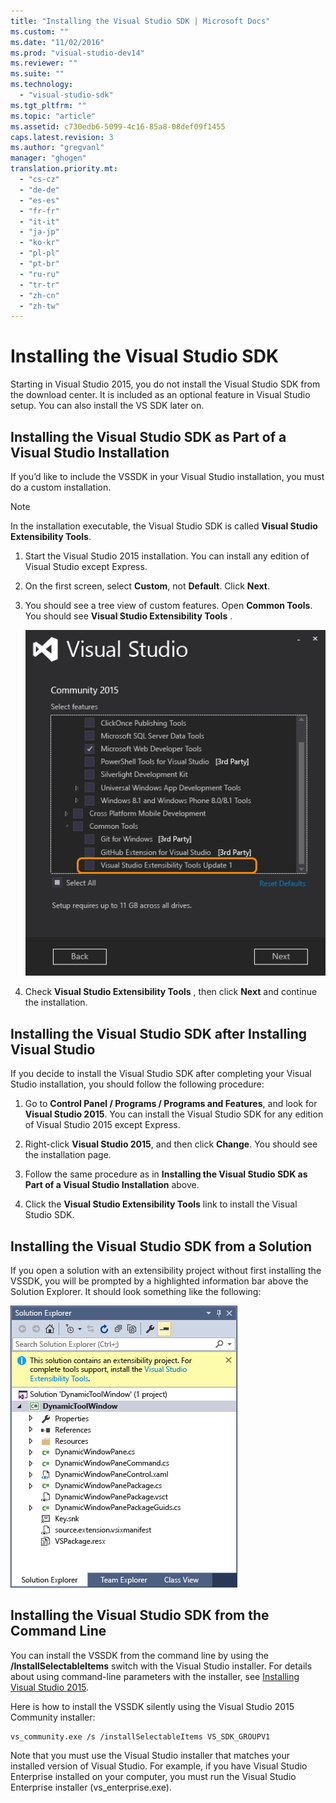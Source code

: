 ```yaml
---
title: "Installing the Visual Studio SDK | Microsoft Docs"
ms.custom: ""
ms.date: "11/02/2016"
ms.prod: "visual-studio-dev14"
ms.reviewer: ""
ms.suite: ""
ms.technology: 
  - "visual-studio-sdk"
ms.tgt_pltfrm: ""
ms.topic: "article"
ms.assetid: c730edb6-5099-4c16-85a8-08def09f1455
caps.latest.revision: 3
ms.author: "gregvanl"
manager: "ghogen"
translation.priority.mt: 
  - "cs-cz"
  - "de-de"
  - "es-es"
  - "fr-fr"
  - "it-it"
  - "ja-jp"
  - "ko-kr"
  - "pl-pl"
  - "pt-br"
  - "ru-ru"
  - "tr-tr"
  - "zh-cn"
  - "zh-tw"
---
```

# Installing the Visual Studio SDK
Starting in Visual Studio 2015, you do not install the Visual Studio SDK from the download center. It is included as an optional feature in Visual Studio setup. You can also install the VS SDK later on.  
  
## Installing the Visual Studio SDK as Part of a Visual Studio Installation  
 If you’d like to include the VSSDK in your Visual Studio installation, you must do a custom installation.  
  
> [!NOTE]
>  In the installation executable, the Visual Studio SDK is called **Visual Studio Extensibility Tools**.  
  
1.  Start the Visual Studio 2015 installation. You can install any edition of Visual Studio except Express.  
  
2.  On the first screen, select **Custom**, not **Default**. Click **Next**.  
  
3.  You should see a tree view of custom features. Open **Common Tools**. You should see **Visual Studio Extensibility Tools** .  
  
     ![VSSDKInstall](../extensibility/media/vssdkinstall.png "VSSDKInstall")  
  
4.  Check **Visual Studio Extensibility Tools** , then click **Next** and continue the installation.  
  
## Installing the Visual Studio SDK after Installing Visual Studio  
 If you decide to install the Visual Studio SDK after completing your Visual Studio installation, you should follow the following procedure:  
  
1.  Go to **Control Panel / Programs / Programs and Features**, and look for **Visual Studio 2015**. You can install the Visual Studio SDK for any edition of Visual Studio 2015 except Express.  
  
2.  Right-click **Visual Studio 2015**, and then click **Change**. You should see the installation page.  
  
3.  Follow the same procedure as in **Installing the Visual Studio SDK as Part of a Visual Studio Installation** above.  
  
4.  Click the **Visual Studio Extensibility Tools** link to install the Visual Studio SDK.  
  
## Installing the Visual Studio SDK from a Solution  
 If you open a solution with an extensibility project without first installing the VSSDK, you will be prompted by a highlighted information bar above the Solution Explorer. It should look something like the following:  
  
 ![SolutionExplorerInstall](../extensibility/media/solutionexplorerinstall.png "SolutionExplorerInstall")  
  
## Installing the Visual Studio SDK from the Command Line  
 You can install the VSSDK from the command line by using the **/InstallSelectableItems** switch with the Visual Studio installer. For details about using command-line parameters with the installer, see [Installing Visual Studio 2015](../Topic/Installing%20Visual%20Studio%202015.md).  
  
 Here is how to install the VSSDK silently using the Visual Studio 2015 Community installer:  
  
```  
vs_community.exe /s /installSelectableItems VS_SDK_GROUPV1  
```  
  
 Note that you must use the Visual Studio installer that matches your installed version of Visual Studio. For example, if you have Visual Studio Enterprise installed on your computer, you must run the Visual Studio Enterprise installer (vs_enterprise.exe).